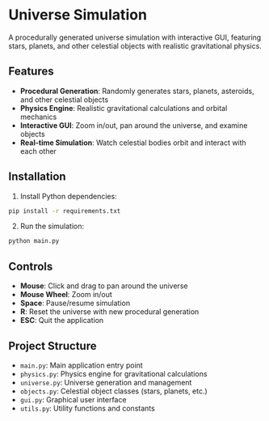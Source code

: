 # Universe Simulation

A procedurally generated universe simulation with interactive GUI, featuring stars, planets, and other celestial objects with realistic gravitational physics.

## Features

- **Procedural Generation**: Randomly generates stars, planets, asteroids, and other celestial objects
- **Physics Engine**: Realistic gravitational calculations and orbital mechanics
- **Interactive GUI**: Zoom in/out, pan around the universe, and examine objects
- **Real-time Simulation**: Watch celestial bodies orbit and interact with each other

## Installation

1. Install Python dependencies:
```bash
pip install -r requirements.txt
```

2. Run the simulation:
```bash
python main.py
```

## Controls

- **Mouse**: Click and drag to pan around the universe
- **Mouse Wheel**: Zoom in/out
- **Space**: Pause/resume simulation
- **R**: Reset the universe with new procedural generation
- **ESC**: Quit the application

## Project Structure

- `main.py`: Main application entry point
- `physics.py`: Physics engine for gravitational calculations
- `universe.py`: Universe generation and management
- `objects.py`: Celestial object classes (stars, planets, etc.)
- `gui.py`: Graphical user interface
- `utils.py`: Utility functions and constants 